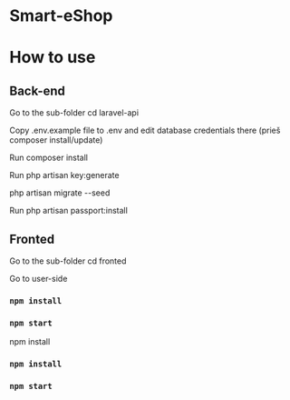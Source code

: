 # Smart-eShop
# How to use
## Back-end

Go to the sub-folder cd laravel-api

Copy .env.example file to .env and edit database credentials there (prieš composer install/update)

Run composer install

Run php artisan key:generate

php artisan migrate --seed

Run php artisan passport:install


## Fronted

Go to the sub-folder cd fronted

Go to user-side
### `npm install`
### `npm start`

npm install
### `npm install`
### `npm start`

